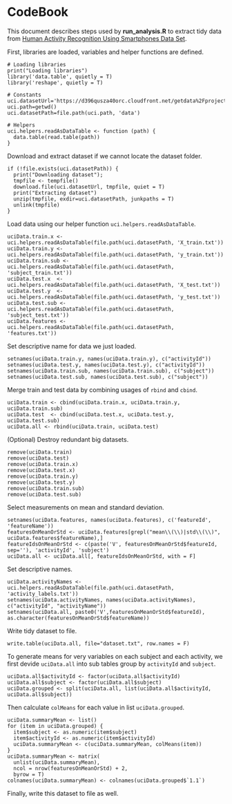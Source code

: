 # CodeBook

This document describes steps used by **run_analysis.R** to extract tidy data from [Human Activity Recognition Using Smartphones Data Set](http://archive.ics.uci.edu/ml/datasets/Human+Activity+Recognition+Using+Smartphones).

First, libraries are loaded, variables and helper functions are defined.

```
# Loading libraries
print("Loading libraries")
library('data.table', quietly = T)
library('reshape', quietly = T)

# Constants
uci.datasetUrl='https://d396qusza40orc.cloudfront.net/getdata%2Fprojectfiles%2FUCI%20HAR%20Dataset.zip'
uci.path=getwd()
uci.datasetPath=file.path(uci.path, 'data')

# Helpers
uci.helpers.readAsDataTable <- function (path) {
  data.table(read.table(path))
}
```

Download and extract dataset if we cannot locate the dataset folder.

```
if (!file.exists(uci.datasetPath)) {
  print("Downloading dataset");
  tmpfile <- tempfile()
  download.file(uci.datasetUrl, tmpfile, quiet = T)
  print("Extracting dataset")
  unzip(tmpfile, exdir=uci.datasetPath, junkpaths = T)
  unlink(tmpfile)
}
```

Load data using our helper function `uci.helpers.readAsDataTable`.

```
uciData.train.x <- uci.helpers.readAsDataTable(file.path(uci.datasetPath, 'X_train.txt'))
uciData.train.y <- uci.helpers.readAsDataTable(file.path(uci.datasetPath, 'y_train.txt'))
uciData.train.sub <- uci.helpers.readAsDataTable(file.path(uci.datasetPath, 'subject_train.txt'))
uciData.test.x  <- uci.helpers.readAsDataTable(file.path(uci.datasetPath, 'X_test.txt'))
uciData.test.y  <- uci.helpers.readAsDataTable(file.path(uci.datasetPath, 'y_test.txt'))
uciData.test.sub <- uci.helpers.readAsDataTable(file.path(uci.datasetPath, 'subject_test.txt'))
uciData.features <- uci.helpers.readAsDataTable(file.path(uci.datasetPath, 'features.txt'))
```

Set descriptive name for data we just loaded.

```
setnames(uciData.train.y, names(uciData.train.y), c("activityId"))
setnames(uciData.test.y, names(uciData.test.y), c("activityId"))
setnames(uciData.train.sub, names(uciData.train.sub), c("subject"))
setnames(uciData.test.sub, names(uciData.test.sub), c("subject"))
```

Merge train and test data by combining usages of `rbind` and `cbind`.

```
uciData.train <- cbind(uciData.train.x, uciData.train.y, uciData.train.sub)
uciData.test  <- cbind(uciData.test.x, uciData.test.y, uciData.test.sub)
uciData.all <- rbind(uciData.train, uciData.test)
```

(Optional) Destroy redundant big datasets.

```
remove(uciData.train)
remove(uciData.test)
remove(uciData.train.x)
remove(uciData.test.x)
remove(uciData.train.y)
remove(uciData.test.y)
remove(uciData.train.sub)
remove(uciData.test.sub)
```

Select measurements on mean and standard deviation.

```
setnames(uciData.features, names(uciData.features), c('featureId', 'featureName'))
featuresOnMeanOrStd <- uciData.features[grepl("mean\\(\\)|std\\(\\)", uciData.features$featureName),]
featureIdsOnMeanOrStd <- c(paste('V', featuresOnMeanOrStd$featureId, sep=''), 'activityId', 'subject')
uciData.all <- uciData.all[, featureIdsOnMeanOrStd, with = F]
```

Set descriptive names.

```
uciData.activityNames <- uci.helpers.readAsDataTable(file.path(uci.datasetPath, 'activity_labels.txt'))
setnames(uciData.activityNames, names(uciData.activityNames), c("activityId", "activityName"))
setnames(uciData.all, paste0('V',featuresOnMeanOrStd$featureId), as.character(featuresOnMeanOrStd$featureName))
```

Write tidy dataset to file.

```
write.table(uciData.all, file="dataset.txt", row.names = F)
```

To generate means for very variables on each subject and each activity, we first devide `uciData.all` into sub tables group by `activityId` and `subject`.

```
uciData.all$activityId <- factor(uciData.all$activityId)
uciData.all$subject <- factor(uciData.all$subject)
uciData.grouped <- split(uciData.all, list(uciData.all$activityId, uciData.all$subject))
```

Then calculate `colMeans` for each value in list `uciData.grouped`.

```
uciData.summaryMean <- list()
for (item in uciData.grouped) {
  item$subject <- as.numeric(item$subject)
  item$activityId <- as.numeric(item$activityId)
  uciData.summaryMean <- c(uciData.summaryMean, colMeans(item))
}
uciData.summaryMean <- matrix(
  unlist(uciData.summaryMean),
  ncol = nrow(featuresOnMeanOrStd) + 2,
  byrow = T)
colnames(uciData.summaryMean) <- colnames(uciData.grouped$`1.1`)
```

Finally, write this dataset to file as well.